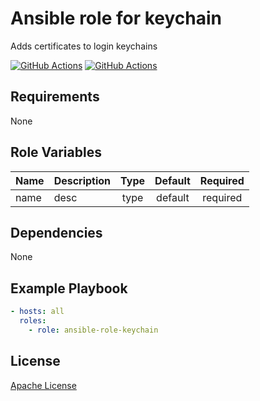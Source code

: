 Ansible role for keychain
==================================

Adds certificates to login keychains

[![GitHub Actions](https://github.com/mongodb-ansible-roles/ansible-role-keychain/workflows/Molecule%20Test/badge.svg)](https://github.com/mongodb-ansible-roles/ansible-role-keychain/actions?query=workflow%3A%22Molecule+Test%22)
[![GitHub Actions](https://github.com/mongodb-ansible-roles/ansible-role-keychain/workflows/Release/badge.svg)](https://github.com/mongodb-ansible-roles/ansible-role-keychain/actions?query=workflow%3A%22Release%22)

Requirements
------------

None

Role Variables
--------------

| Name | Description | Type | Default | Required |
|------|-------------|:----:|:-------:|:--------:|
| name | desc | type | default | required |

Dependencies
------------

None

Example Playbook
----------------

```yaml
- hosts: all
  roles:
    - role: ansible-role-keychain
```

License
-------

[Apache License](LICENSE)
